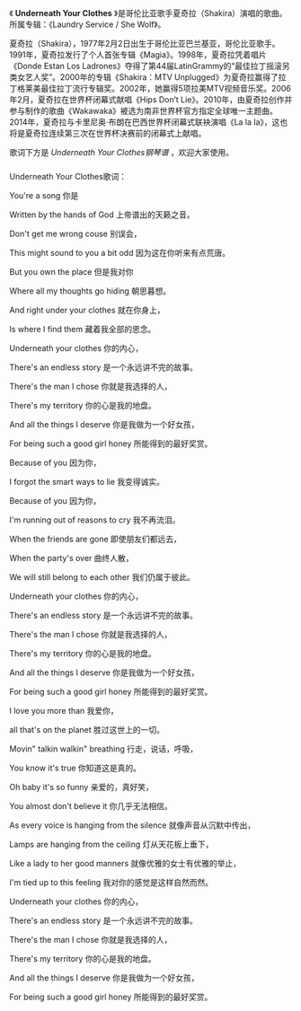 

《 **Underneath Your Clothes** 》是哥伦比亚歌手夏奇拉（Shakira）演唱的歌曲。所属专辑：《Laundry Service
/ She Wolf》。

  

夏奇拉（Shakira），1977年2月2日出生于哥伦比亚巴兰基亚，哥伦比亚歌手。1991年，夏奇拉发行了个人首张专辑《Magia》。1998年，夏奇拉凭着唱片《Donde
Estan Los Ladrones》夺得了第44届LatinGrammy的“最佳拉丁摇滚另类女艺人奖”。2000年的专辑《Shakira：MTV
Unplugged》为夏奇拉赢得了拉丁格莱美最佳拉丁流行专辑奖。2002年，她赢得5项拉美MTV视频音乐奖。2006年2月，夏奇拉在世界杯闭幕式献唱《Hips
Don’t
Lie》。2010年，由夏奇拉创作并参与制作的歌曲《Wakawaka》被选为南非世界杯官方指定全球唯一主题曲。2014年，夏奇拉与卡里尼奥·布朗在巴西世界杯闭幕式联袂演唱《La
la la》，这也将是夏奇拉连续第三次在世界杯决赛前的闭幕式上献唱。

  

歌词下方是 _Underneath Your Clothes钢琴谱_ ，欢迎大家使用。

###  
Underneath Your Clothes歌词：

  
You're a song 你是

Written by the hands of God 上帝谱出的天籁之音。

Don't get me wrong couse 别误会，

This might sound to you a bit odd 因为这在你听来有点荒唐。

But you own the place 但是我对你

Where all my thoughts go hiding 朝思暮想。

And right under your clothes 就在你身上，

Is where I find them 藏着我全部的思念。

Underneath your clothes 你的内心，

There's an endless story 是一个永远讲不完的故事。

There's the man I chose 你就是我选择的人，

There's my territory 你的心是我的地盘。

And all the things I deserve 你是我做为一个好女孩，

For being such a good girl honey 所能得到的最好奖赏。

Because of you 因为你，

I forgot the smart ways to lie 我变得诚实。

Because of you 因为你，

I'm running out of reasons to cry 我不再流泪。

When the friends are gone 即使朋友们都远去，

When the party's over 曲终人散，

We will still belong to each other 我们仍属于彼此。

Underneath your clothes 你的内心，

There's an endless story 是一个永远讲不完的故事。

There's the man I chose 你就是我选择的人，

There's my territory 你的心是我的地盘。

And all the things I deserve 你是我做为一个好女孩，

For being such a good girl honey 所能得到的最好奖赏。

I love you more than 我爱你，

all that's on the planet 胜过这世上的一切。

Movin" talkin walkin" breathing 行走，说话，呼吸，

You know it's true 你知道这是真的。

Oh baby it's so funny 亲爱的，真好笑，

You almost don't believe it 你几乎无法相信。

As every voice is hanging from the silence 就像声音从沉默中传出，

Lamps are hanging from the ceiling 灯从天花板上垂下，

Like a lady to her good manners 就像优雅的女士有优雅的举止，

I'm tied up to this feeling 我对你的感觉是这样自然而然。

Underneath your clothes 你的内心，

There's an endless story 是一个永远讲不完的故事。

There's the man I chose 你就是我选择的人，

There's my territory 你的心是我的地盘。

And all the things I deserve 你是我做为一个好女孩，

For being such a good girl honey 所能得到的最好奖赏。


